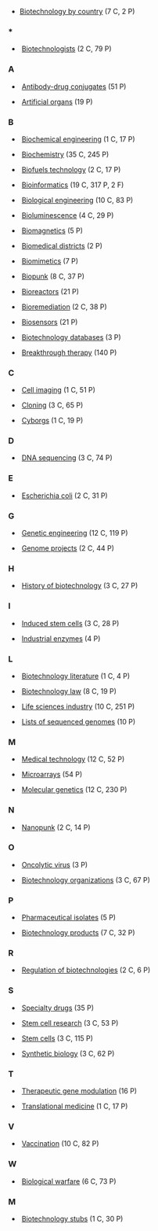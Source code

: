-   [Biotechnology by country](https://en.wikipedia.org/wiki/Category:Biotechnology_by_country "Category:Biotechnology by country")‎ (7 C, 2 P)
    

### *

-    [Biotechnologists](https://en.wikipedia.org/wiki/Category:Biotechnologists "Category:Biotechnologists")‎ (2 C, 79 P)
    

### A

-    [Antibody-drug conjugates](https://en.wikipedia.org/wiki/Category:Antibody-drug_conjugates "Category:Antibody-drug conjugates")‎ (51 P)
    
-    [Artificial organs](https://en.wikipedia.org/wiki/Category:Artificial_organs "Category:Artificial organs")‎ (19 P)
    

### B

-    [Biochemical engineering](https://en.wikipedia.org/wiki/Category:Biochemical_engineering "Category:Biochemical engineering")‎ (1 C, 17 P)
    
-    [Biochemistry](https://en.wikipedia.org/wiki/Category:Biochemistry "Category:Biochemistry")‎ (35 C, 245 P)
    
-    [Biofuels technology](https://en.wikipedia.org/wiki/Category:Biofuels_technology "Category:Biofuels technology")‎ (2 C, 17 P)
    
-    [Bioinformatics](https://en.wikipedia.org/wiki/Category:Bioinformatics "Category:Bioinformatics")‎ (19 C, 317 P, 2 F)
    
-    [Biological engineering](https://en.wikipedia.org/wiki/Category:Biological_engineering "Category:Biological engineering")‎ (10 C, 83 P)
    
-    [Bioluminescence](https://en.wikipedia.org/wiki/Category:Bioluminescence "Category:Bioluminescence")‎ (4 C, 29 P)
    
-    [Biomagnetics](https://en.wikipedia.org/wiki/Category:Biomagnetics "Category:Biomagnetics")‎ (5 P)
    
-    [Biomedical districts](https://en.wikipedia.org/wiki/Category:Biomedical_districts "Category:Biomedical districts")‎ (2 P)
    
-    [Biomimetics](https://en.wikipedia.org/wiki/Category:Biomimetics "Category:Biomimetics")‎ (7 P)
    
-    [Biopunk](https://en.wikipedia.org/wiki/Category:Biopunk "Category:Biopunk")‎ (8 C, 37 P)
    
-    [Bioreactors](https://en.wikipedia.org/wiki/Category:Bioreactors "Category:Bioreactors")‎ (21 P)
    
-    [Bioremediation](https://en.wikipedia.org/wiki/Category:Bioremediation "Category:Bioremediation")‎ (2 C, 38 P)
    
-    [Biosensors](https://en.wikipedia.org/wiki/Category:Biosensors "Category:Biosensors")‎ (21 P)
    
-    [Biotechnology databases](https://en.wikipedia.org/wiki/Category:Biotechnology_databases "Category:Biotechnology databases")‎ (3 P)
    
-    [Breakthrough therapy](https://en.wikipedia.org/wiki/Category:Breakthrough_therapy "Category:Breakthrough therapy")‎ (140 P)
    

### C

-    [Cell imaging](https://en.wikipedia.org/wiki/Category:Cell_imaging "Category:Cell imaging")‎ (1 C, 51 P)
    
-    [Cloning](https://en.wikipedia.org/wiki/Category:Cloning "Category:Cloning")‎ (3 C, 65 P)
    
-    [Cyborgs](https://en.wikipedia.org/wiki/Category:Cyborgs "Category:Cyborgs")‎ (1 C, 19 P)
    

### D

-    [DNA sequencing](https://en.wikipedia.org/wiki/Category:DNA_sequencing "Category:DNA sequencing")‎ (3 C, 74 P)
    

### E

-    [Escherichia coli](https://en.wikipedia.org/wiki/Category:Escherichia_coli "Category:Escherichia coli")‎ (2 C, 31 P)
    

### G

-    [Genetic engineering](https://en.wikipedia.org/wiki/Category:Genetic_engineering "Category:Genetic engineering")‎ (12 C, 119 P)
    
-    [Genome projects](https://en.wikipedia.org/wiki/Category:Genome_projects "Category:Genome projects")‎ (2 C, 44 P)
    

### H

-    [History of biotechnology](https://en.wikipedia.org/wiki/Category:History_of_biotechnology "Category:History of biotechnology")‎ (3 C, 27 P)
    

### I

-    [Induced stem cells](https://en.wikipedia.org/wiki/Category:Induced_stem_cells "Category:Induced stem cells")‎ (3 C, 28 P)
    
-    [Industrial enzymes](https://en.wikipedia.org/wiki/Category:Industrial_enzymes "Category:Industrial enzymes")‎ (4 P)
    

### L

-    [Biotechnology literature](https://en.wikipedia.org/wiki/Category:Biotechnology_literature "Category:Biotechnology literature")‎ (1 C, 4 P)
    
-    [Biotechnology law](https://en.wikipedia.org/wiki/Category:Biotechnology_law "Category:Biotechnology law")‎ (8 C, 19 P)
    
-    [Life sciences industry](https://en.wikipedia.org/wiki/Category:Life_sciences_industry "Category:Life sciences industry")‎ (10 C, 251 P)
    
-    [Lists of sequenced genomes](https://en.wikipedia.org/wiki/Category:Lists_of_sequenced_genomes "Category:Lists of sequenced genomes")‎ (10 P)
    

### M

-    [Medical technology](https://en.wikipedia.org/wiki/Category:Medical_technology "Category:Medical technology")‎ (12 C, 52 P)
    
-    [Microarrays](https://en.wikipedia.org/wiki/Category:Microarrays "Category:Microarrays")‎ (54 P)
    
-    [Molecular genetics](https://en.wikipedia.org/wiki/Category:Molecular_genetics "Category:Molecular genetics")‎ (12 C, 230 P)
    

### N

-    [Nanopunk](https://en.wikipedia.org/wiki/Category:Nanopunk "Category:Nanopunk")‎ (2 C, 14 P)
    

### O

-    [Oncolytic virus](https://en.wikipedia.org/wiki/Category:Oncolytic_virus "Category:Oncolytic virus")‎ (3 P)
    
-    [Biotechnology organizations](https://en.wikipedia.org/wiki/Category:Biotechnology_organizations "Category:Biotechnology organizations")‎ (3 C, 67 P)
    

### P

-    [Pharmaceutical isolates](https://en.wikipedia.org/wiki/Category:Pharmaceutical_isolates "Category:Pharmaceutical isolates")‎ (5 P)
    
-    [Biotechnology products](https://en.wikipedia.org/wiki/Category:Biotechnology_products "Category:Biotechnology products")‎ (7 C, 32 P)
    

### R

-    [Regulation of biotechnologies](https://en.wikipedia.org/wiki/Category:Regulation_of_biotechnologies "Category:Regulation of biotechnologies")‎ (2 C, 6 P)
    

### S

-    [Specialty drugs](https://en.wikipedia.org/wiki/Category:Specialty_drugs "Category:Specialty drugs")‎ (35 P)
    
-    [Stem cell research](https://en.wikipedia.org/wiki/Category:Stem_cell_research "Category:Stem cell research")‎ (3 C, 53 P)
    
-    [Stem cells](https://en.wikipedia.org/wiki/Category:Stem_cells "Category:Stem cells")‎ (3 C, 115 P)
    
-    [Synthetic biology](https://en.wikipedia.org/wiki/Category:Synthetic_biology "Category:Synthetic biology")‎ (3 C, 62 P)
    

### T

-    [Therapeutic gene modulation](https://en.wikipedia.org/wiki/Category:Therapeutic_gene_modulation "Category:Therapeutic gene modulation")‎ (16 P)
    
-    [Translational medicine](https://en.wikipedia.org/wiki/Category:Translational_medicine "Category:Translational medicine")‎ (1 C, 17 P)
    

### V

-    [Vaccination](https://en.wikipedia.org/wiki/Category:Vaccination "Category:Vaccination")‎ (10 C, 82 P)
    

### W

-    [Biological warfare](https://en.wikipedia.org/wiki/Category:Biological_warfare "Category:Biological warfare")‎ (6 C, 73 P)
    

### Μ

-    [Biotechnology stubs](https://en.wikipedia.org/wiki/Category:Biotechnology_stubs "Category:Biotechnology stubs")‎ (1 C, 30 P)